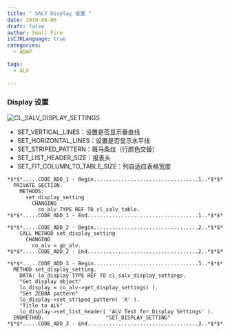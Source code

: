 ```yaml
---
title: " SALV Display 设置 "
date: 2019-06-06
draft: false
author: Small Fire
isCJKLanguage: true
categories: 
  - ABAP

tags: 
  - ALV
 
---
```


### Display 设置

![CL_SALV_DISPLAY_SETTINGS](/images/ABAP/SALV3.png)

- SET_VERTICAL_LINES：设置是否显示垂直线
- SET_HORIZONTAL_LINES：设置是否显示水平线
- SET_STRIPED_PATTERN：斑马条纹（行颜色交替）
- SET_LIST_HEADER_SIZE：报表头
- SET_FIT_COLUMN_TO_TABLE_SIZE：列自适应表格宽度

```ABAP
*$*$*.....CODE_ADD_1 - Begin..................................1..*$*$*
  PRIVATE SECTION.
    METHODS:
      set_display_setting
        CHANGING
          co_alv TYPE REF TO cl_salv_table.
*$*$*.....CODE_ADD_1 - End....................................1..*$*$*

*$*$*.....CODE_ADD_2 - Begin..................................2..*$*$*
    CALL METHOD set_display_setting
      CHANGING
        co_alv = go_alv.
*$*$*.....CODE_ADD_2 - End....................................2..*$*$*

*$*$*.....CODE_ADD_3 - Begin..................................3..*$*$*
  METHOD set_display_setting.
    DATA: lo_display TYPE REF TO cl_salv_display_settings.
    "Get display object"
    lo_display = co_alv->get_display_settings( ).
    "Set ZEBRA pattern"
    lo_display->set_striped_pattern( 'X' ).
    "Title to ALV"
    lo_display->set_list_header( 'ALV Test for Display Settings' ).
  ENDMETHOD.                    "SET_DISPLAY_SETTING"
*$*$*.....CODE_ADD_3 - End....................................3..*$*$*
```